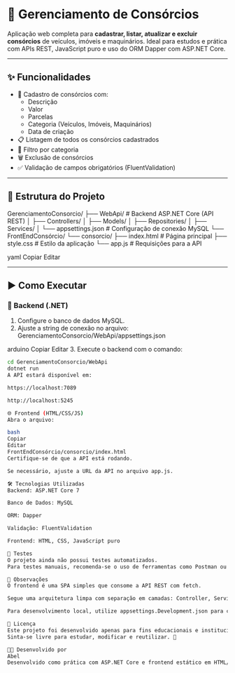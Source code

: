 # 🚗 Gerenciamento de Consórcios

Aplicação web completa para **cadastrar, listar, atualizar e excluir consórcios** de veículos, imóveis e maquinários. Ideal para estudos e prática com APIs REST, JavaScript puro e uso do ORM Dapper com ASP.NET Core.

---

## ✨ Funcionalidades

- 📝 Cadastro de consórcios com:
  - Descrição
  - Valor
  - Parcelas
  - Categoria (Veículos, Imóveis, Maquinários)
  - Data de criação
- 📋 Listagem de todos os consórcios cadastrados
- 🔎 Filtro por categoria
- 🗑️ Exclusão de consórcios
- ✅ Validação de campos obrigatórios (FluentValidation)

---

## 📁 Estrutura do Projeto

GerenciamentoConsorcio/
├── WebApi/ # Backend ASP.NET Core (API REST)
│ ├── Controllers/
│ ├── Models/
│ ├── Repositories/
│ ├── Services/
│ └── appsettings.json # Configuração de conexão MySQL
└── FrontEndConsórcio/
└── consorcio/
├── index.html # Página principal
├── style.css # Estilo da aplicação
└── app.js # Requisições para a API

yaml
Copiar
Editar

---

## ▶️ Como Executar

### 🔧 Backend (.NET)

1. Configure o banco de dados MySQL.
2. Ajuste a string de conexão no arquivo:
GerenciamentoConsorcio/WebApi/appsettings.json

arduino
Copiar
Editar
3. Execute o backend com o comando:
```bash
cd GerenciamentoConsorcio/WebApi
dotnet run
A API estará disponível em:

https://localhost:7089

http://localhost:5245

🌐 Frontend (HTML/CSS/JS)
Abra o arquivo:

bash
Copiar
Editar
FrontEndConsórcio/consorcio/index.html
Certifique-se de que a API está rodando.

Se necessário, ajuste a URL da API no arquivo app.js.

🛠️ Tecnologias Utilizadas
Backend: ASP.NET Core 7

Banco de Dados: MySQL

ORM: Dapper

Validação: FluentValidation

Frontend: HTML, CSS, JavaScript puro

🧪 Testes
O projeto ainda não possui testes automatizados.
Para testes manuais, recomenda-se o uso de ferramentas como Postman ou Insomnia.

📌 Observações
O frontend é uma SPA simples que consome a API REST com fetch.

Segue uma arquitetura limpa com separação em camadas: Controller, Service, Repository.

Para desenvolvimento local, utilize appsettings.Development.json para configurações.

📄 Licença
Este projeto foi desenvolvido apenas para fins educacionais e institucionais.
Sinta-se livre para estudar, modificar e reutilizar. 🚀

👨‍💻 Desenvolvido por
Abel
Desenvolvido como prática com ASP.NET Core e frontend estático em HTML/CSS/JS.